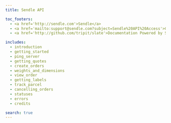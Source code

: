 ```yaml
---
title: Sendle API

toc_footers:
  - <a href='http://sendle.com'>Sendle</a>
  - <a href='mailto:support@sendle.com?subject=Sendle%20API%20Access'>Get API Access!</a>
  - <a href='http://github.com/tripit/slate'>Documentation Powered by Slate</a>

includes:
  - introduction
  - getting_started
  - ping_server
  - getting_quotes
  - create_orders
  - weights_and_dimensions
  - view_order
  - getting_labels
  - track_parcel
  - cancelling_orders
  - statuses
  - errors
  - credits

search: true
---
```

